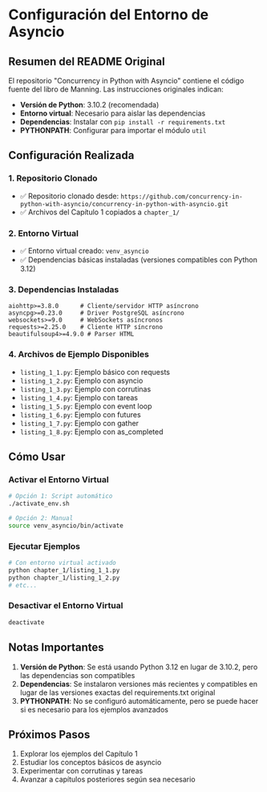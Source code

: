 # Configuración del Entorno de Asyncio

## Resumen del README Original

El repositorio "Concurrency in Python with Asyncio" contiene el código fuente del libro de Manning. Las instrucciones originales indican:

- **Versión de Python**: 3.10.2 (recomendada)
- **Entorno virtual**: Necesario para aislar las dependencias
- **Dependencias**: Instalar con `pip install -r requirements.txt`
- **PYTHONPATH**: Configurar para importar el módulo `util`

## Configuración Realizada

### 1. Repositorio Clonado
- ✅ Repositorio clonado desde: `https://github.com/concurrency-in-python-with-asyncio/concurrency-in-python-with-asyncio.git`
- ✅ Archivos del Capítulo 1 copiados a `chapter_1/`

### 2. Entorno Virtual
- ✅ Entorno virtual creado: `venv_asyncio`
- ✅ Dependencias básicas instaladas (versiones compatibles con Python 3.12)

### 3. Dependencias Instaladas
```
aiohttp>=3.8.0      # Cliente/servidor HTTP asíncrono
asyncpg>=0.23.0     # Driver PostgreSQL asíncrono
websockets>=9.0     # WebSockets asíncronos
requests>=2.25.0    # Cliente HTTP síncrono
beautifulsoup4>=4.9.0 # Parser HTML
```

### 4. Archivos de Ejemplo Disponibles
- `listing_1_1.py`: Ejemplo básico con requests
- `listing_1_2.py`: Ejemplo con asyncio
- `listing_1_3.py`: Ejemplo con corrutinas
- `listing_1_4.py`: Ejemplo con tareas
- `listing_1_5.py`: Ejemplo con event loop
- `listing_1_6.py`: Ejemplo con futures
- `listing_1_7.py`: Ejemplo con gather
- `listing_1_8.py`: Ejemplo con as_completed

## Cómo Usar

### Activar el Entorno Virtual
```bash
# Opción 1: Script automático
./activate_env.sh

# Opción 2: Manual
source venv_asyncio/bin/activate
```

### Ejecutar Ejemplos
```bash
# Con entorno virtual activado
python chapter_1/listing_1_1.py
python chapter_1/listing_1_2.py
# etc...
```

### Desactivar el Entorno Virtual
```bash
deactivate
```

## Notas Importantes

1. **Versión de Python**: Se está usando Python 3.12 en lugar de 3.10.2, pero las dependencias son compatibles
2. **Dependencias**: Se instalaron versiones más recientes y compatibles en lugar de las versiones exactas del requirements.txt original
3. **PYTHONPATH**: No se configuró automáticamente, pero se puede hacer si es necesario para los ejemplos avanzados

## Próximos Pasos

1. Explorar los ejemplos del Capítulo 1
2. Estudiar los conceptos básicos de asyncio
3. Experimentar con corrutinas y tareas
4. Avanzar a capítulos posteriores según sea necesario
